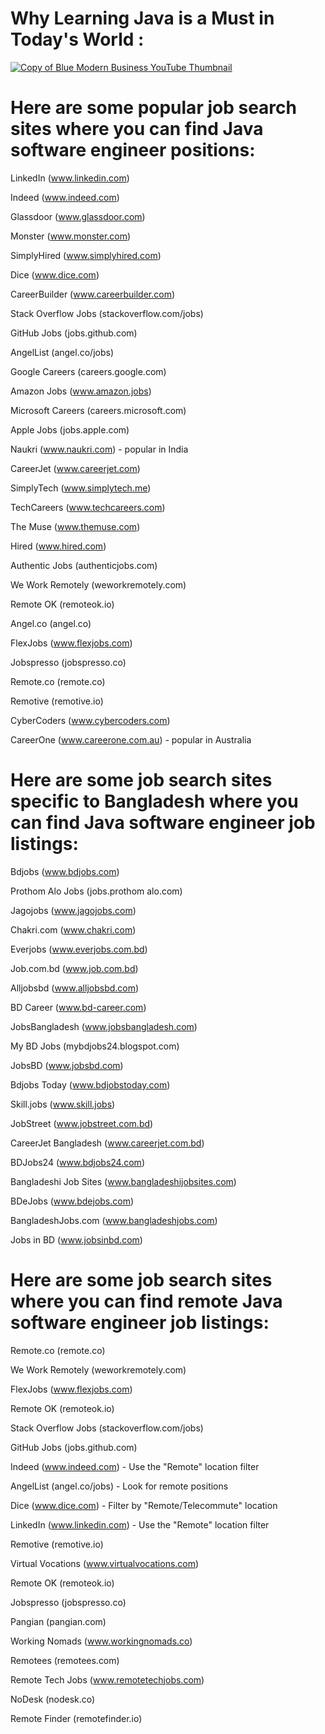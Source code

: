 # Why Learning Java is a Must in Today's World :

[![Copy of Blue Modern Business YouTube Thumbnail](https://github.com/tigerfiz/java-placement-series/assets/51951413/158283ce-c23b-46ff-af04-cc5a23867715)](https://www.youtube.com/watch?v=A157KjUedaA)


# Here are some popular job search sites where you can find Java software engineer positions:

LinkedIn (www.linkedin.com)

Indeed (www.indeed.com)

Glassdoor (www.glassdoor.com)

Monster (www.monster.com)

SimplyHired (www.simplyhired.com)

Dice (www.dice.com)

CareerBuilder (www.careerbuilder.com)

Stack Overflow Jobs (stackoverflow.com/jobs)

GitHub Jobs (jobs.github.com)

AngelList (angel.co/jobs)

Google Careers (careers.google.com)

Amazon Jobs (www.amazon.jobs)

Microsoft Careers (careers.microsoft.com)

Apple Jobs (jobs.apple.com)

Naukri (www.naukri.com) - popular in India

CareerJet (www.careerjet.com)

SimplyTech (www.simplytech.me)

TechCareers (www.techcareers.com)

The Muse (www.themuse.com)

Hired (www.hired.com)

Authentic Jobs (authenticjobs.com)

We Work Remotely (weworkremotely.com)

Remote OK (remoteok.io)

Angel.co (angel.co)

FlexJobs (www.flexjobs.com)

Jobspresso (jobspresso.co)

Remote.co (remote.co)

Remotive (remotive.io)

CyberCoders (www.cybercoders.com)

CareerOne (www.careerone.com.au) - popular in Australia

# Here are some job search sites specific to Bangladesh where you can find Java software engineer job listings:

Bdjobs (www.bdjobs.com)

Prothom Alo Jobs (jobs.prothom alo.com)

Jagojobs (www.jagojobs.com)

Chakri.com (www.chakri.com)

Everjobs (www.everjobs.com.bd)

Job.com.bd (www.job.com.bd)

Alljobsbd (www.alljobsbd.com)

BD Career (www.bd-career.com)

JobsBangladesh (www.jobsbangladesh.com)

My BD Jobs (mybdjobs24.blogspot.com)

JobsBD (www.jobsbd.com)

Bdjobs Today (www.bdjobstoday.com)

Skill.jobs (www.skill.jobs)

JobStreet (www.jobstreet.com.bd)

CareerJet Bangladesh (www.careerjet.com.bd)

BDJobs24 (www.bdjobs24.com)

Bangladeshi Job Sites (www.bangladeshijobsites.com)

BDeJobs (www.bdejobs.com)

BangladeshJobs.com (www.bangladeshjobs.com)

Jobs in BD (www.jobsinbd.com)

# Here are some job search sites where you can find remote Java software engineer job listings:

Remote.co (remote.co)

We Work Remotely (weworkremotely.com)

FlexJobs (www.flexjobs.com)

Remote OK (remoteok.io)

Stack Overflow Jobs (stackoverflow.com/jobs)

GitHub Jobs (jobs.github.com)

Indeed (www.indeed.com) - Use the "Remote" location filter

AngelList (angel.co/jobs) - Look for remote positions

Dice (www.dice.com) - Filter by "Remote/Telecommute" location

LinkedIn (www.linkedin.com) - Use the "Remote" location filter

Remotive (remotive.io)

Virtual Vocations (www.virtualvocations.com)

Remote OK (remoteok.io)

Jobspresso (jobspresso.co)

Pangian (pangian.com)

Working Nomads (www.workingnomads.co)

Remotees (remotees.com)

Remote Tech Jobs (www.remotetechjobs.com)

NoDesk (nodesk.co)

Remote Finder (remotefinder.io)
